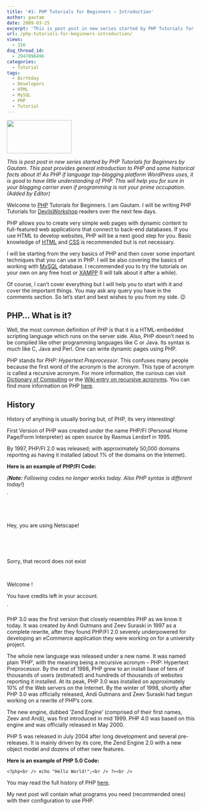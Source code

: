 ```yaml
---
title: '#1: PHP Tutorials for Beginners – Introduction'
author: gautam
date: 2009-03-25
excerpt: 'This is post post in new series started by PHP Tutorials for Beginners by Gautam. This post provides general introduction to PHP and some historical facts about it! As PHP if language top-blogging platform Wordpress uses, it is good to have little understanding of PHP. This will help you for sure in your blogging carrier even if programming is not your prime occupation. '
url: /php-tutorials-for-beginners-introduction/
views:
  - 156
dsq_thread_id:
  - 2947096496
categories:
  - Tutorial
tags:
  - Birthday
  - Developers
  - HTML
  - MySQL
  - PHP
  - Tutorial
---
```

<img class="alignleft wp-image-52928" src="http://static.php.net/www.php.net/images/php.gif" alt="" width="173" height="89" />

*This is post post in new series started by PHP Tutorials for Beginners by Gautam. This post provides general introduction to PHP and some historical facts about it! As PHP if language top-blogging platform WordPress uses, it is good to have little understanding of PHP. This will help you for sure in your blogging carrier even if programming is not your prime occupation.  (Added by Editor)*<!--more-->

Welcome to <a href="http://www.php.net/" onclick="_gaq.push(['_trackEvent', 'outbound-article', 'http://www.php.net/', 'PHP']);" title="PHP"  target="_blank">PHP</a> Tutorials for Beginners. I am Gautam. I will be writing PHP Tutorials for <a title="Devils Workshop" href="http://devilsworkshop.org/" target="_blank">DevilsWorkshop</a> readers over the next few days.

PHP allows you to create very simple web pages with dynamic content to full-featured web applications that connect to back-end databases. If you use HTML to develop websites, PHP will be a next good step for you. Basic knowledge of <a href="http://en.wikipedia.org/wiki/HTML" onclick="_gaq.push(['_trackEvent', 'outbound-article', 'http://en.wikipedia.org/wiki/HTML', 'HTML']);" title="HTML"  target="_blank">HTML</a> and <a href="http://en.wikipedia.org/wiki/CSS" onclick="_gaq.push(['_trackEvent', 'outbound-article', 'http://en.wikipedia.org/wiki/CSS', 'CSS']);" title="CSS"  target="_blank">CSS</a> is recommended but is not necessary.

I will be starting from the very basics of PHP and then cover some important techniques that you can use in PHP. I will be also covering the basics of working with <a href="http://www.mysql.com/" onclick="_gaq.push(['_trackEvent', 'outbound-article', 'http://www.mysql.com/', 'MySQL']);" title="MySQL"  target="_blank">MySQL</a> database. I recommended you to try the tutorials on your own on any free host or <a href="http://www.apachefriends.org/en/xampp.htm" onclick="_gaq.push(['_trackEvent', 'outbound-article', 'http://www.apachefriends.org/en/xampp.htm', 'XAMPP']);" title="XAMPP"  target="_blank">XAMPP</a> (I will talk about it after a while).

Of course, I can&#8217;t cover everything but I will help you to start with it and cover the important things. You may ask any query you have in the comments section. So let&#8217;s start and best wishes to you from my side. 😉

## PHP&#8230; What is it?

Well, the most common definition of PHP is that it is a HTML-embedded scripting language which runs on the server side. Also, PHP doesn&#8217;t need to be compiled like other programming languages like C or Java. Its syntax is much like C, Java and Perl. One can write dynamic pages using PHP.

PHP stands for *PHP: Hypertext Preprocessor*. This confuses many people because the first word of the acronym is the acronym. This type of acronym is called a recursive acronym. For more information, the curious can visit <a href="http://foldoc.org/" onclick="_gaq.push(['_trackEvent', 'outbound-article', 'http://foldoc.org/', 'Dictionary of Computing']);" class="link external">Dictionary of Computing</a> or the <a href="http://en.wikipedia.org/wiki/Recursive_acronym" onclick="_gaq.push(['_trackEvent', 'outbound-article', 'http://en.wikipedia.org/wiki/Recursive_acronym', 'Wiki entry on      recursive acronyms']);" class="link external">Wiki entry on recursive acronyms</a>. You can find more information on PHP <a href="http://in.php.net/manual/en/faq.general.php#faq.general.what" onclick="_gaq.push(['_trackEvent', 'outbound-article', 'http://in.php.net/manual/en/faq.general.php#faq.general.what', 'here']);" title="PHP: General Information"  target="_blank">here</a>.

## History

History of anything is usually boring but, of PHP, its very interesting!

First Version of PHP was created under the name PHP/FI (Personal Home Page/Form Interpreter) as open source by Rasmus Lerdorf in 1995.

By 1997, PHP/FI 2.0 was released; with approximately 50,000 domains reporting as having it installed (about 1% of the domains on the Internet).

**Here is an example of PHP/FI Code:**

*(**Note:** Following codes no longer works today. Also PHP syntax is different today!*)

`<!--include /text/header.html--><br />
<!--getenv HTTP_USER_AGENT--><br />
<!--ifsubstr $exec_result Mozilla--><br />
  Hey, you are using Netscape!<br />
<!--endif--><br />
<!--sql database select * from table where user='$username'--><br />
<!--ifless $numentries 1--><br />
  Sorry, that record does not exist<br />
<!--endif exit--><br />
  Welcome <!--$user-->!</p>
<p>  You have <!--$index:0--> credits left in your account.</p>
<p><!--include /text/footer.html-->`

PHP 3.0 was the first version that closely resembles PHP as we know it today. It was created by Andi Gutmans and Zeev Suraski in 1997 as a complete rewrite, after they found PHP/FI 2.0 severely underpowered for developing an eCommerce application they were working on for a university project.

The whole new language was released under a new name. It was named plain &#8216;PHP&#8217;, with the meaning being a recursive acronym &#8211; PHP: Hypertext Preprocessor. By the end of 1998, PHP grew to an install base of tens of thousands of users (estimated) and hundreds of thousands of websites reporting it installed. At its peak, PHP 3.0 was installed on approximately 10% of the Web servers on the Internet. By the winter of 1998, shortly after PHP 3.0 was officially released, Andi Gutmans and Zeev Suraski had begun working on a rewrite of PHP&#8217;s core.

The new engine, dubbed &#8216;Zend Engine&#8217; (comprised of their first names, Zeev and Andi), was first introduced in mid 1999. PHP 4.0 was based on this engine and was officially released in May 2000.

PHP 5 was released in July 2004 after long development and several pre-releases. It is mainly driven by its core, the Zend Engine 2.0 with a new object model and dozens of other new features.

**Here is an example of PHP 5.0 Code:**

`<?php<br />
echo "Hello World!";<br />
?><br />
`

You may read the full history of PHP <a href="http://in.php.net/manual/en/history.php.php" onclick="_gaq.push(['_trackEvent', 'outbound-article', 'http://in.php.net/manual/en/history.php.php', 'here']);" title="History of PHP">here</a>.

My next post will contain what programs you need (recommended ones) with their configuration to use PHP.
